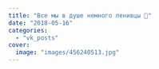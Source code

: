 ```yaml
---
title: "Все мы в душе немного ленивцы 💚"
date: "2018-05-16"
categories: 
  - "vk_posts"
cover:
  image: "images/456240513.jpg"
---
```



